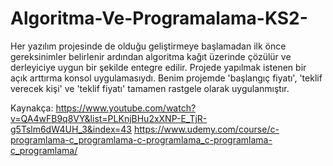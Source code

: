 # Algoritma-Ve-Programalama-KS2-

Her yazılım projesinde de olduğu geliştirmeye başlamadan ilk önce gereksinimler belirlenir ardından algoritma kağıt üzerinde çözülür ve derleyiciye uygun bir şekilde entegre edilir.
Projede yapılmak istenen bir açık arttırma konsol uygulamasıydı. Benim projemde 'başlangıç fiyatı', 'teklif verecek kişi' ve 'teklif fiyatı' tamamen rastgele olarak uygulanmıştır.

Kaynakça: https://www.youtube.com/watch?v=QA4wFB9q8VY&list=PLKnjBHu2xXNP-E_TjR-g5Tslm6dW4UH_3&index=43
          https://www.udemy.com/course/c-programlama-c_programlama-c-programlama_c-programlama-c_programlama/
